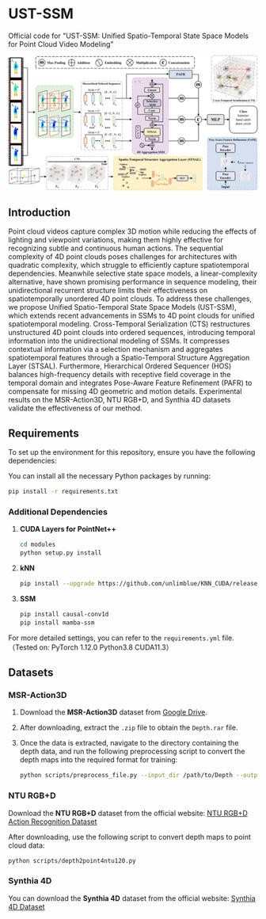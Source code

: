 # UST-SSM

Official code for "UST-SSM: Unified Spatio-Temporal State Space Models for Point Cloud Video Modeling"

![pipeline](assets/pipeline.png)

## Introduction

Point cloud videos capture complex 3D motion while reducing the effects of lighting and viewpoint variations, making them highly effective for recognizing subtle and continuous human actions. The sequential complexity of 4D point clouds poses challenges for architectures with quadratic complexity, which struggle to efficiently capture spatiotemporal dependencies. Meanwhile selective state space models, a linear-complexity alternative, have shown promising performance in sequence modeling, their unidirectional recurrent structure limits their effectiveness on spatiotemporally unordered 4D point clouds. To address these challenges, we propose Unified Spatio-Temporal State Space Models (UST-SSM), which extends recent advancements in SSMs to 4D point clouds for unified spatiotemporal modeling. Cross-Temporal Serialization (CTS) restructures unstructured 4D point clouds into ordered sequences, introducing temporal information into the unidirectional modeling of SSMs. It compresses contextual information via a selection mechanism and aggregates spatiotemporal features through a Spatio-Temporal Structure Aggregation Layer (STSAL). Furthermore, Hierarchical Ordered Sequencer (HOS) balances high-frequency details with receptive field coverage in the temporal domain and integrates Pose-Aware Feature Refinement (PAFR) to compensate for missing 4D geometric and motion details. Experimental results on the MSR-Action3D, NTU RGB+D, and Synthia 4D datasets validate the effectiveness of our method. 

## Requirements

To set up the environment for this repository, ensure you have the following dependencies:

You can install all the necessary Python packages by running:

```bash
pip install -r requirements.txt
```

### Additional Dependencies

1. **CUDA Layers for PointNet++**  

   ```bash
   cd modules
   python setup.py install
   ```

2. **kNN**  

   ```bash
   pip install --upgrade https://github.com/unlimblue/KNN_CUDA/releases/download/0.2/KNN_CUDA-0.2-py3-none-any.whl
   ```

3. **SSM**  

   ```bash
   pip install causal-conv1d
   pip install mamba-ssm
   ```

For more detailed settings, you can refer to the `requirements.yml` file.（Tested on: PyTorch 1.12.0 Python3.8 CUDA11.3）

## Datasets

### MSR-Action3D

1. Download the **MSR-Action3D** dataset from [Google Drive](https://drive.google.com/file/d/1djwAK3oZTAIFbCz531eClxINmsZgGO_H/view?usp=sharing).

2. After downloading, extract the `.zip` file to obtain the `Depth.rar` file. 

3. Once the data is extracted, navigate to the directory containing the depth data, and run the following preprocessing script to convert the depth maps into the required format for training:

   ```bash
   python scripts/preprocess_file.py --input_dir /path/to/Depth --output_dir processed_data --num_cpu 11
   ```


### NTU RGB+D

Download the **NTU RGB+D** dataset from the official website: 
[NTU RGB+D Action Recognition Dataset](https://rose1.ntu.edu.sg/dataset/actionRecognition/)

After downloading, use the following script to convert depth maps to point cloud data:

```bash
python scripts/depth2point4ntu120.py
```

### Synthia 4D

You can download the **Synthia 4D** dataset from the official website: 
[Synthia 4D Dataset](http://cvgl.stanford.edu/data2/Synthia4D.tar)
